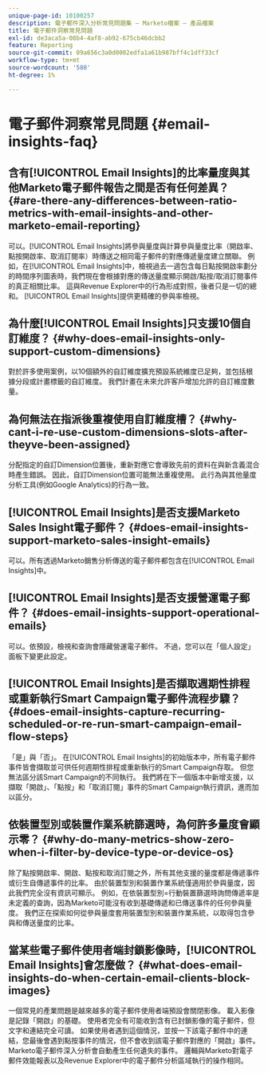 ```yaml
---
unique-page-id: 10100257
description: 電子郵件深入分析常見問題集 — Marketo檔案 — 產品檔案
title: 電子郵件洞察常見問題
exl-id: de3aca5a-08b4-4af8-ab92-675cb46dcbb2
feature: Reporting
source-git-commit: 09a656c3a0d0002edfa1a61b987bff4c1dff33cf
workflow-type: tm+mt
source-wordcount: '580'
ht-degree: 1%

---
```


# 電子郵件洞察常見問題 {#email-insights-faq}

## 含有[!UICONTROL Email Insights]的比率量度與其他Marketo電子郵件報告之間是否有任何差異？ {#are-there-any-differences-between-ratio-metrics-with-email-insights-and-other-marketo-email-reporting}

可以。[!UICONTROL Email Insights]將參與量度與計算參與量度比率（開啟率、點按開啟率、取消訂閱率）時傳送之相同電子郵件的對應傳遞量度建立關聯。 例如，在[!UICONTROL Email Insights]中，檢視過去一週包含每日點按開啟率劃分的時間序列圖表時，我們現在會根據對應的傳送量度顯示開啟/點按/取消訂閱事件的真正相關比率。 這與Revenue Explorer中的行為形成對照，後者只是一切的總和。 [!UICONTROL Email Insights]提供更精確的參與率檢視。

## 為什麼[!UICONTROL Email Insights]只支援10個自訂維度？ {#why-does-email-insights-only-support-custom-dimensions}

對於許多使用案例，以10個額外的自訂維度擴充預設系統維度已足夠，並包括根據分段或計畫標籤的自訂維度。 我們計畫在未來允許客戶增加允許的自訂維度數量。

## 為何無法在指派後重複使用自訂維度槽？ {#why-cant-i-re-use-custom-dimensions-slots-after-theyve-been-assigned}

分配指定的自訂Dimension位置後，重新對應它會導致先前的資料在與新含義混合時產生錯誤。 因此，自訂Dimension位置可能無法重複使用。 此行為與其他量度分析工具(例如Google Analytics)的行為一致。

## [!UICONTROL Email Insights]是否支援Marketo Sales Insight電子郵件？ {#does-email-insights-support-marketo-sales-insight-emails}

可以。所有透過Marketo銷售分析傳送的電子郵件都包含在[!UICONTROL Email Insights]中。

## [!UICONTROL Email Insights]是否支援營運電子郵件？ {#does-email-insights-support-operational-emails}

可以。依預設，檢視和查詢會隱藏營運電子郵件。 不過，您可以在「個人設定」面板下變更此設定。

## [!UICONTROL Email Insights]是否擷取週期性排程或重新執行Smart Campaign電子郵件流程步驟？ {#does-email-insights-capture-recurring-scheduled-or-re-run-smart-campaign-email-flow-steps}

「是」與「否」。 在[!UICONTROL Email Insights]的初始版本中，所有電子郵件事件皆會擷取並可供任何週期性排程或重新執行的Smart Campaign存取。 但您無法區分該Smart Campaign的不同執行。 我們將在下一個版本中新增支援，以擷取「開啟」、「點按」和「取消訂閱」事件的Smart Campaign執行資訊，進而加以區分。

## 依裝置型別或裝置作業系統篩選時，為何許多量度會顯示零？ {#why-do-many-metrics-show-zero-when-i-filter-by-device-type-or-device-os}

除了點按開啟率、開啟、點按和取消訂閱之外，所有其他支援的量度都是傳遞事件或衍生自傳遞事件的比率。 由於裝置型別和裝置作業系統僅適用於參與量度，因此我們完全沒有資訊可顯示。 例如，在依裝置型別=行動裝置篩選時詢問傳遞率是未定義的查詢，因為Marketo可能沒有收到基礎傳遞和已傳送事件的任何參與量度。 我們正在探索如何從參與量度套用裝置型別和裝置作業系統，以取得包含參與和傳送量度的比率。

## 當某些電子郵件使用者端封鎖影像時，[!UICONTROL Email Insights]會怎麼做？ {#what-does-email-insights-do-when-certain-email-clients-block-images}

一個常見的產業問題是越來越多的電子郵件使用者端預設會關閉影像。 載入影像是記錄「開啟」的基礎。 使用者完全有可能收到含有已封鎖影像的電子郵件，但文字和連結完全可讀。 如果使用者遇到這個情況，並按一下該電子郵件中的連結，您最後會遇到點按事件的情況，但不會收到該電子郵件對應的「開啟」事件。 Marketo電子郵件深入分析會自動產生任何遺失的事件。 邏輯與Marketo對電子郵件效能報表以及Revenue Explorer中的電子郵件分析區域執行的操作相同。
